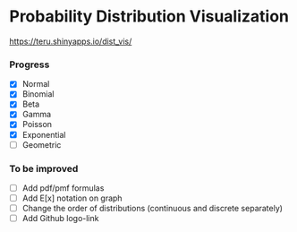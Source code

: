 # Probability Distribution Visualization

https://teru.shinyapps.io/dist_vis/

### Progress

- [X] Normal
- [X] Binomial
- [X] Beta
- [X] Gamma
- [X] Poisson
- [X] Exponential
- [ ] Geometric

### To be improved

- [ ] Add pdf/pmf formulas
- [ ] Add E[x] notation on graph
- [ ] Change the order of distributions (continuous and discrete separately)
- [ ] Add Github logo-link
